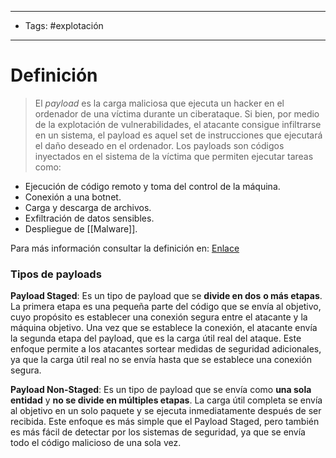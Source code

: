 -----------------------
- Tags:  #explotación 
-----------------------
# Definición

>El _payload_ es la carga maliciosa que ejecuta un hacker en el ordenador de una víctima durante un ciberataque. Si bien, por medio de la explotación de vulnerabilidades, el atacante consigue infiltrarse en un sistema, el payload es aquel set de instrucciones que ejecutará el daño deseado en el ordenador.
>Los payloads son códigos inyectados en el sistema de la víctima que permiten ejecutar tareas como:

- Ejecución de código remoto y toma del control de la máquina.
- Conexión a una botnet.
- Carga y descarga de archivos.
- Exfiltración de datos sensibles.
- Despliegue de [[Malware]].

Para más información consultar la definición en: [Enlace](https://keepcoding.io/blog/que-es-un-payload/)

### Tipos de payloads

**Payload Staged**: Es un tipo de payload que se **divide en dos** **o más etapas**. La primera etapa es una pequeña parte del código que se envía al objetivo, cuyo propósito es establecer una conexión segura entre el atacante y la máquina objetivo. Una vez que se establece la conexión, el atacante envía la segunda etapa del payload, que es la carga útil real del ataque. Este enfoque permite a los atacantes sortear medidas de seguridad adicionales, ya que la carga útil real no se envía hasta que se establece una conexión segura.

**Payload Non-Staged**: Es un tipo de payload que se envía como **una sola entidad** y **no se divide en múltiples etapas**. La carga útil completa se envía al objetivo en un solo paquete y se ejecuta inmediatamente después de ser recibida. Este enfoque es más simple que el Payload Staged, pero también es más fácil de detectar por los sistemas de seguridad, ya que se envía todo el código malicioso de una sola vez.

